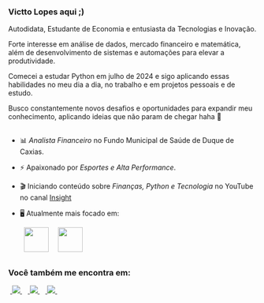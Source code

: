 ### Victto Lopes aqui     ;)
Autodidata, Estudante de Economia e entusiasta da Tecnologias e Inovação. 

Forte interesse em análise de dados, mercado financeiro e matemática, além de desenvolvimento de sistemas e automações para elevar a produtividade.

Comecei a estudar Python em julho de 2024 e sigo aplicando essas habilidades no meu dia a dia, no trabalho e em projetos pessoais e de estudo. 


Busco constantemente novos desafios e oportunidades para expandir meu conhecimento, aplicando ideias que não param de chegar haha 🚀 

##

- 📊 *Analista Financeiro* no Fundo Municipal de Saúde de Duque de Caxias.
- ⚡ Apaixonado por *Esportes e Alta Performance*.
- 🎬 Iniciando conteúdo sobre *Finanças, Python e Tecnologia* no YouTube no canal [Insight](https://www.youtube.com/channel/UCr1rYVhxlQRXCdh6BQHaHXQ)
- 🖥️ Atualmente mais focado em:


     <div style="display: inline">
          &nbsp;&nbsp;<img width='50' height='50' src="https://cdn.jsdelivr.net/gh/devicons/devicon/icons/python/python-original.svg" />&nbsp;&nbsp;
          &nbsp;&nbsp;<img width='50' height='50' src="https://cdn.jsdelivr.net/gh/devicons/devicon/icons/r/r-original.svg" />&nbsp;&nbsp;&nbsp;
        </div> 

##

### Você também me encontra em:
&nbsp;<a href="https://www.linkedin.com/in/vtlopes7?lipi=urn%3Ali%3Apage%3Ad_flagship3_profile_view_base_contact_details%3BTPffAEcPRLWm8uusL7dv9Q%3D%3D">
  <img src="https://img.shields.io/badge/linkedin-%230077B5.svg?style=for-the-badge&logo=linkedin&logoColor=white">
</a>&nbsp;
&nbsp;<a href="https://www.instagram.com/vtlopes7?igsh=aDZkdzJsZmVyNmp4">
  <img src="https://img.shields.io/badge/Instagram-%23E4405F.svg?style=for-the-badge&logo=Instagram&logoColor=white">
</a>&nbsp;
&nbsp;<a href="https://www.youtube.com/channel/UCr1rYVhxlQRXCdh6BQHaHXQ">
  <img src="https://img.shields.io/badge/YouTube-FF0000?style=for-the-badge&logo=youtube&logoColor=white">
</a>&nbsp;

